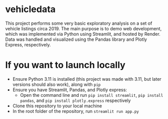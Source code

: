 # vehicledata
This project performs some very basic exploratory analysis on a set of vehicle listings circa 2019. The main purpose is to demo web development, which was implemented via Python using Streamlit, and hosted by Render. Data was handled and visualized using the Pandas library and Plotly Express, respectively.

# If you want to launch locally

- Ensure Python 3.11 is installed (this project was made with 3.11, but later versions should also work), along with `pip` 
- Ensure you have Streamlit, Pandas, and Plotly express:
    - Open the command line and run `pip install streamlit`, `pip install pandas`, and `pip install plotly.express` respectively
- Clone this repository to your local machine
- In the root folder of the repository, run `streamlit run app.py`